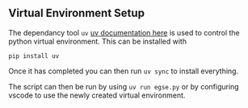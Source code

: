 ## Virtual Environment Setup

The dependancy tool `uv` [uv documentation here](https://docs.astral.sh/uv/getting-started/)
is used to control the python virtual environment. This can be installed with

```
pip install uv
```

Once it has completed you can then run `uv sync` to install everything.

The script can then be run by using `uv run egse.py` or by configuring vscode to use the
newly created virtual environment.
